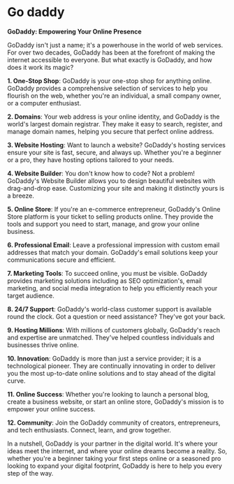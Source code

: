# Go daddy

**GoDaddy: Empowering Your Online Presence**

GoDaddy isn't just a name; it's a powerhouse in the world of web services. For over two decades, GoDaddy has been at the forefront of making the internet accessible to everyone. But what exactly is GoDaddy, and how does it work its magic?

**1. One-Stop Shop**: GoDaddy is your one-stop shop for anything online. GoDaddy provides a comprehensive selection of services to help you flourish on the web, whether you're an individual, a small company owner, or a computer enthusiast.

**2. Domains**: Your web address is your online identity, and GoDaddy is the world's largest domain registrar. They make it easy to search, register, and manage domain names, helping you secure that perfect online address.

**3. Website Hosting**: Want to launch a website? GoDaddy's hosting services ensure your site is fast, secure, and always up. Whether you're a beginner or a pro, they have hosting options tailored to your needs.

**4. Website Builder**: You don't know how to code? Not a problem! GoDaddy's Website Builder allows you to design beautiful websites with drag-and-drop ease. Customizing your site and making it distinctly yours is a breeze.

**5. Online Store**: If you're an e-commerce entrepreneur, GoDaddy's Online Store platform is your ticket to selling products online. They provide the tools and support you need to start, manage, and grow your online business.

**6. Professional Email**: Leave a professional impression with custom email addresses that match your domain. GoDaddy's email solutions keep your communications secure and efficient.

**7. Marketing Tools**: To succeed online, you must be visible. GoDaddy provides marketing solutions including as SEO optimization's, email marketing, and social media integration to help you efficiently reach your target audience.

**8. 24/7 Support**: GoDaddy's world-class customer support is available round the clock. Got a question or need assistance? They've got your back.

**9. Hosting Millions**: With millions of customers globally, GoDaddy's reach and expertise are unmatched. They've helped countless individuals and businesses thrive online.

**10. Innovation**: GoDaddy is more than just a service provider; it is a technological pioneer. They are continually innovating in order to deliver you the most up-to-date online solutions and to stay ahead of the digital curve.

**11. Online Success**: Whether you're looking to launch a personal blog, create a business website, or start an online store, GoDaddy's mission is to empower your online success.

**12. Community**: Join the GoDaddy community of creators, entrepreneurs, and tech enthusiasts. Connect, learn, and grow together.

In a nutshell, GoDaddy is your partner in the digital world. It's where your ideas meet the internet, and where your online dreams become a reality. So, whether you're a beginner taking your first steps online or a seasoned pro looking to expand your digital footprint, GoDaddy is here to help you every step of the way.
